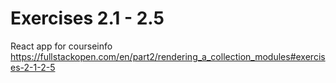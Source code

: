 # Exercises 2.1 - 2.5

React app for courseinfo
https://fullstackopen.com/en/part2/rendering_a_collection_modules#exercises-2-1-2-5
